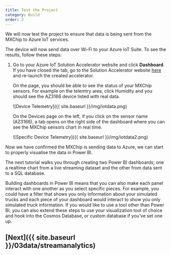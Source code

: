 ```yaml
---
title: Test the Project
category: Build
order: 2
---
```


We will now test the project to ensure that data is being sent from the MXChip to Azure IoT services.

The device will now send data over Wi-Fi to your Azure IoT Suite. To see the results, follow these steps:

1. Go to your Azure IoT Solution Accelerator website and click **Dashboard**. If you have closed the tab, go to the Solution Accelerator website [here](https://www.azureiotsolutions.com/Accelerators) and re-launch the created accelerator.

    On the page, you should be able to see the status of your MXChip sensors. For example on the telemtry area, click Humidity and you should see the AZ3166 device listed with real data.

    ![Device Telemetry]({{ site.baseurl }}/img/iotdata.png)

    On the Devices page on the left, if you click on the sensor name (AZ3166), a tab opens on the right side of the dashboard where you can see the MXChip sensors chart in real time.

    ![Specific Device Telemetry]({{ site.baseurl }}/img/iotdata2.png)

Now we have confirmed the MXChip is sending data to Azure, we can start to properly visualise the data in Power BI.

The next tutorial walks you through creating two Power BI dashboards; one a realtime chart from a live streaming dataset and the other from data sent to a SQL database.

Building dashboards in Power BI means that you can also make each panel interact with one another as you select specific pieces. For example, you could have a filter that shows you only information about your simulated trucks and each piece of your dashboard would interact to show you only simulated truck information. If you would like to use a tool other than Power BI, you can also extend these steps to use your visualization tool of choice and hook into the Cosmos Database, or custom database if you've set one up. 

## [Next]({{ site.baseurl }}/03data/streamanalytics)